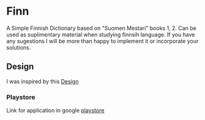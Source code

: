 # Finn

A Simple Finnish Dictionary based on "Suomen Mestari" books 1, 2. Can be used as suplimentary material when studying finnsih language. If you have any sugestions I will be more than happy to implement it or incorporate your solutions.

## Design

I was inspired by this [Design](https://www.behance.net/gallery/34019906/hangeul-an-immersive-dictionary-app)


### Playstore

Link for application in google [playstore](https://play.google.com/store/apps/details?id=com.kitanickita.finn)

